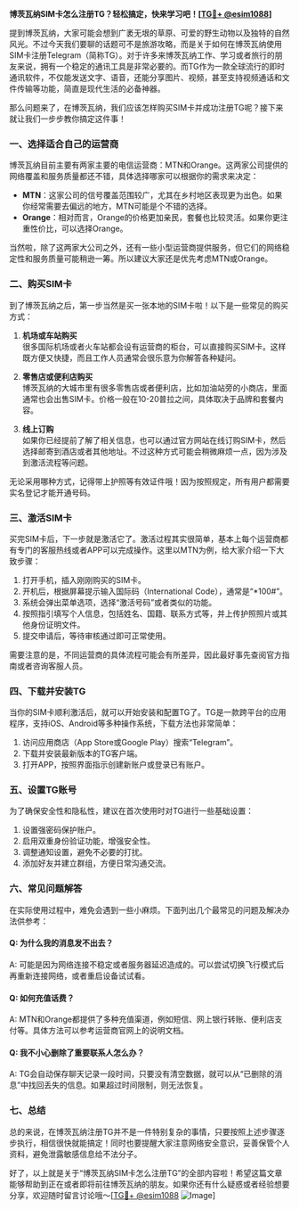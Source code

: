 **博茨瓦纳SIM卡怎么注册TG？轻松搞定，快来学习吧！[[TG💪+ @esim1088](https://t.me/s/esim1088)]**

提到博茨瓦纳，大家可能会想到广袤无垠的草原、可爱的野生动物以及独特的自然风光。不过今天我们要聊的话题可不是旅游攻略，而是关于如何在博茨瓦纳使用SIM卡注册Telegram（简称TG）。对于许多来博茨瓦纳工作、学习或者旅行的朋友来说，拥有一个稳定的通讯工具是非常必要的。而TG作为一款全球流行的即时通讯软件，不仅能发送文字、语音，还能分享图片、视频，甚至支持视频通话和文件传输等功能，简直是现代生活的必备神器。

那么问题来了，在博茨瓦纳，我们应该怎样购买SIM卡并成功注册TG呢？接下来就让我们一步步教你搞定这件事！

### **一、选择适合自己的运营商**
博茨瓦纳目前主要有两家主要的电信运营商：MTN和Orange。这两家公司提供的网络覆盖和服务质量都还不错，具体选择哪家可以根据你的需求来决定：

- **MTN**：这家公司的信号覆盖范围较广，尤其在乡村地区表现更为出色。如果你经常需要去偏远的地方，MTN可能是个不错的选择。
- **Orange**：相对而言，Orange的价格更加亲民，套餐也比较灵活。如果你更注重性价比，可以选择Orange。

当然啦，除了这两家大公司之外，还有一些小型运营商提供服务，但它们的网络稳定性和服务质量可能稍逊一筹。所以建议大家还是优先考虑MTN或Orange。

### **二、购买SIM卡**
到了博茨瓦纳之后，第一步当然是买一张本地的SIM卡啦！以下是一些常见的购买方式：

1. **机场或车站购买**  
   很多国际机场或者火车站都会设有运营商的柜台，可以直接购买SIM卡。这样既方便又快捷，而且工作人员通常会很乐意为你解答各种疑问。

2. **零售店或便利店购买**  
   博茨瓦纳的大城市里有很多零售店或者便利店，比如加油站旁的小商店，里面通常也会出售SIM卡。价格一般在10-20普拉之间，具体取决于品牌和套餐内容。

3. **线上订购**  
   如果你已经提前了解了相关信息，也可以通过官方网站在线订购SIM卡，然后选择邮寄到酒店或者其他地址。不过这种方式可能会稍微麻烦一点，因为涉及到激活流程等问题。

无论采用哪种方式，记得带上护照等有效证件哦！因为按照规定，所有用户都需要实名登记才能开通号码。

### **三、激活SIM卡**
买完SIM卡后，下一步就是激活它了。激活过程其实很简单，基本上每个运营商都有专门的客服热线或者APP可以完成操作。这里以MTN为例，给大家介绍一下大致步骤：

1. 打开手机，插入刚刚购买的SIM卡。
2. 开机后，根据屏幕提示输入国际码（International Code），通常是“*100#”。
3. 系统会弹出菜单选项，选择“激活号码”或者类似的功能。
4. 按照指引填写个人信息，包括姓名、国籍、联系方式等，并上传护照照片或其他身份证明文件。
5. 提交申请后，等待审核通过即可正常使用。

需要注意的是，不同运营商的具体流程可能会有所差异，因此最好事先查阅官方指南或者咨询客服人员。

### **四、下载并安装TG**
当你的SIM卡顺利激活后，就可以开始安装和配置TG了。TG是一款跨平台的应用程序，支持iOS、Android等多种操作系统，下载方法也非常简单：

1. 访问应用商店（App Store或Google Play）搜索“Telegram”。
2. 下载并安装最新版本的TG客户端。
3. 打开APP，按照界面指示创建新账户或登录已有账户。

### **五、设置TG账号**
为了确保安全性和隐私性，建议在首次使用时对TG进行一些基础设置：

1. 设置强密码保护账户。
2. 启用双重身份验证功能，增强安全性。
3. 调整通知设置，避免不必要的打扰。
4. 添加好友并建立群组，方便日常沟通交流。

### **六、常见问题解答**
在实际使用过程中，难免会遇到一些小麻烦。下面列出几个最常见的问题及解决办法供参考：

#### **Q: 为什么我的消息发不出去？**
A: 可能是因为网络连接不稳定或者服务器延迟造成的。可以尝试切换飞行模式后再重新连接网络，或者重启设备试试看。

#### **Q: 如何充值话费？**
A: MTN和Orange都提供了多种充值渠道，例如短信、网上银行转账、便利店支付等。具体方法可以参考运营商官网上的说明文档。

#### **Q: 我不小心删除了重要联系人怎么办？**
A: TG会自动保存聊天记录一段时间，只要没有清空数据，就可以从“已删除的消息”中找回丢失的信息。如果超过时间限制，则无法恢复。

### **七、总结**
总的来说，在博茨瓦纳注册TG并不是一件特别复杂的事情，只要按照上述步骤逐步执行，相信很快就能搞定！同时也要提醒大家注意网络安全意识，妥善保管个人资料，避免泄露敏感信息给不法分子。

好了，以上就是关于“博茨瓦纳SIM卡怎么注册TG”的全部内容啦！希望这篇文章能够帮助到正在或者即将前往博茨瓦纳的朋友。如果你还有什么疑惑或者经验想要分享，欢迎随时留言讨论哦～[[TG💪+ @esim1088](https://t.me/s/esim1088) ![Image](https://i.postimg.cc/4NQfJmqS/Snipaste-2025-05-13-00-14-12.png)]